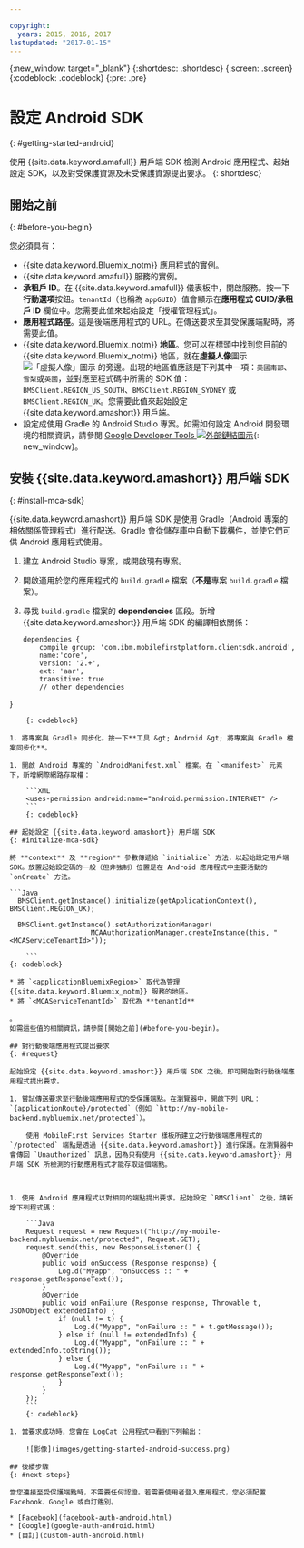 ```yaml
---

copyright:
  years: 2015, 2016, 2017
lastupdated: "2017-01-15"
---
```

{:new_window: target="_blank"}
{:shortdesc: .shortdesc}
{:screen: .screen}
{:codeblock: .codeblock}
{:pre: .pre}

# 設定 Android SDK
{: #getting-started-android}

使用 {{site.data.keyword.amafull}} 用戶端 SDK 檢測 Android 應用程式、起始設定 SDK，以及對受保護資源及未受保護資源提出要求。
{: shortdesc}

## 開始之前
{: #before-you-begin}

您必須具有：

* {{site.data.keyword.Bluemix_notm}} 應用程式的實例。
* {{site.data.keyword.amafull}} 服務的實例。
* **承租戶 ID**。在 {{site.data.keyword.amafull}} 儀表板中，開啟服務。按一下**行動選項**按鈕。`tenantId`（也稱為 `appGUID`）值會顯示在**應用程式 GUID/承租戶 ID** 欄位中。您需要此值來起始設定「授權管理程式」。
* **應用程式路徑**。這是後端應用程式的 URL。在傳送要求至其受保護端點時，將需要此值。
* {{site.data.keyword.Bluemix_notm}} **地區**。您可以在標頭中找到您目前的 {{site.data.keyword.Bluemix_notm}} 地區，就在**虛擬人像**圖示 ![「虛擬人像」圖示](images/face.jpg "「虛擬人像」圖示") 的旁邊。出現的地區值應該是下列其中一項：`美國南部`、`雪梨`或`英國`，並對應至程式碼中所需的 SDK 值：`BMSClient.REGION_US_SOUTH`、`BMSClient.REGION_SYDNEY` 或 `BMSClient.REGION_UK`。您需要此值來起始設定 {{site.data.keyword.amashort}} 用戶端。
* 設定成使用 Gradle 的 Android Studio 專案。如需如何設定 Android 開發環境的相關資訊，請參閱 [Google Developer Tools ![外部鏈結圖示](../../icons/launch-glyph.svg "外部鏈結圖示")](http://developer.android.com/sdk/index.html "外部鏈結圖示"){: new_window}。

## 安裝 {{site.data.keyword.amashort}} 用戶端 SDK
{: #install-mca-sdk}

{{site.data.keyword.amashort}} 用戶端 SDK 是使用 Gradle（Android 專案的相依關係管理程式）進行配送。Gradle 會從儲存庫中自動下載構件，並使它們可供 Android 應用程式使用。

1. 建立 Android Studio 專案，或開啟現有專案。

1. 開啟適用於您的應用程式的 `build.gradle` 檔案（**不是**專案 `build.gradle` 檔案）。

1. 尋找 `build.gradle` 檔案的 **dependencies** 區段。新增 {{site.data.keyword.amashort}} 用戶端 SDK 的編譯相依關係：

	```Gradle
	dependencies {
		compile group: 'com.ibm.mobilefirstplatform.clientsdk.android',    
        name:'core',
        version: '2.+',
        ext: 'aar',
        transitive: true
    	// other dependencies  
}
```
	{: codeblock}

1. 將專案與 Gradle 同步化。按一下**工具 &gt; Android &gt; 將專案與 Gradle 檔案同步化**。

1. 開啟 Android 專案的 `AndroidManifest.xml` 檔案。在 `<manifest>` 元素下，新增網際網路存取權：

	```XML
	<uses-permission android:name="android.permission.INTERNET" />
	```
	{: codeblock}

## 起始設定 {{site.data.keyword.amashort}} 用戶端 SDK
{: #initalize-mca-sdk}

將 **context** 及 **region** 參數傳遞給 `initialize` 方法，以起始設定用戶端 SDK。放置起始設定碼的一般（但非強制）位置是在 Android 應用程式中主要活動的 `onCreate` 方法。

```Java
  BMSClient.getInstance().initialize(getApplicationContext(), BMSClient.REGION_UK);
					
  BMSClient.getInstance().setAuthorizationManager(
					MCAAuthorizationManager.createInstance(this, "<MCAServiceTenantId>"));
						
	```
{: codeblock}

* 將 `<applicationBluemixRegion>` 取代為管理 {{site.data.keyword.Bluemix_notm}} 服務的地區。
* 將 `<MCAServiceTenantId>` 取代為 **tenantId** 

。
如需這些值的相關資訊，請參閱[開始之前](#before-you-begin)。

## 對行動後端應用程式提出要求
{: #request}

起始設定 {{site.data.keyword.amashort}} 用戶端 SDK 之後，即可開始對行動後端應用程式提出要求。

1. 嘗試傳送要求至行動後端應用程式的受保護端點。在瀏覽器中，開啟下列 URL：`{applicationRoute}/protected`（例如 `http://my-mobile-backend.mybluemix.net/protected`）。   

	使用 MobileFirst Services Starter 樣板所建立之行動後端應用程式的 `/protected` 端點是透過 {{site.data.keyword.amashort}} 進行保護。在瀏覽器中會傳回 `Unauthorized` 訊息，因為只有使用 {{site.data.keyword.amashort}} 用戶端 SDK 所檢測的行動應用程式才能存取這個端點。



1. 使用 Android 應用程式以對相同的端點提出要求。起始設定 `BMSClient` 之後，請新增下列程式碼：

	```Java
	Request request = new Request("http://my-mobile-backend.mybluemix.net/protected", Request.GET);
	request.send(this, new ResponseListener() {
		@Override
		public void onSuccess (Response response) {
			Log.d("Myapp", "onSuccess :: " + response.getResponseText());
		}
		@Override
		public void onFailure (Response response, Throwable t, JSONObject extendedInfo) {
			if (null != t) {
				Log.d("Myapp", "onFailure :: " + t.getMessage());
			} else if (null != extendedInfo) {
				Log.d("Myapp", "onFailure :: " + extendedInfo.toString());
			} else {
				Log.d("Myapp", "onFailure :: " + response.getResponseText());
			}
		}
	});
	```
	{: codeblock}

1. 當要求成功時，您會在 LogCat 公用程式中看到下列輸出：

	![影像](images/getting-started-android-success.png)

## 後續步驟
{: #next-steps}

當您連接至受保護端點時，不需要任何認證。若需要使用者登入應用程式，您必須配置 Facebook、Google 或自訂鑑別。

* [Facebook](facebook-auth-android.html)
* [Google](google-auth-android.html)
* [自訂](custom-auth-android.html)
